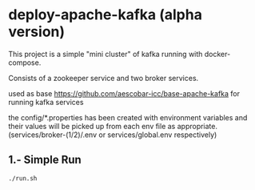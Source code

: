 # deploy-apache-kafka (alpha version)

This project is a simple "mini cluster" of kafka running with docker-compose.

Consists of a zookeeper service and two broker services.

used as base https://github.com/aescobar-icc/base-apache-kafka for running kafka services


the config/*.properties has been created with environment variables and their values will be picked up from each env file as appropriate. (services/broker-(1/2)/.env or services/global.env respectively)

## 1.- Simple Run 

    ./run.sh